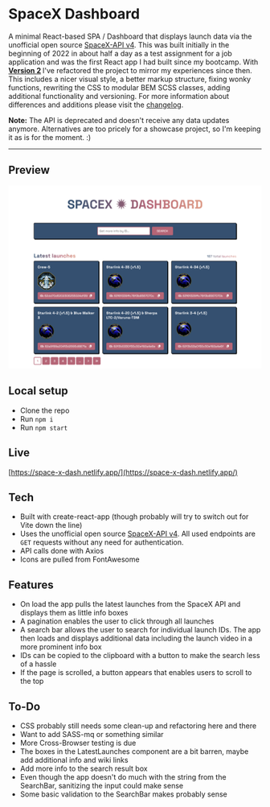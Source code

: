 # SpaceX Dashboard

A minimal React-based SPA / Dashboard that displays launch data via the unofficial open source [SpaceX-API v4](https://github.com/r-spacex/SpaceX-API/blob/master/README.md). This was built initially in the beginning of 2022 in about half a day as a test assignment for a job application and was the first React app I had built since my bootcamp. With <b><a href="CHANGELOG.md">Version 2</a> </b>I've refactored the project to mirror my experiences since then. This includes a nicer visual style, a better markup structure, fixing wonky functions, rewriting the CSS to modular BEM SCSS classes, adding additional functionality and versioning. For more information about differences and additions please visit the <a href="CHANGELOG.md">changelog</a>.

<b>Note:</b> The API is deprecated and doesn't receive any data updates anymore. Alternatives are too pricely for a showcase project, so I'm keeping it as is for the moment. :)

---

## Preview

[![SpaceX Dashboard](/public/screenshot1.png)](https://space-x-dash.netlify.app/)


## Local setup

-  Clone the repo
-  Run `npm i`
-  Run `npm start`

## Live

[https://space-x-dash.netlify.app/](https://space-x-dash.netlify.app/)

## Tech

-  Built with create-react-app (though probably will try to switch out for Vite down the line)
-  Uses the unofficial open source [SpaceX-API v4](https://github.com/r-spacex/SpaceX-API/blob/master/README.md). All used endpoints are `GET` requests without any need for authentication.
-  API calls done with Axios
-  Icons are pulled from FontAwesome

## Features

-  On load the app pulls the latest launches from the SpaceX API and displays them as little info boxes
-  A pagination enables the user to click through all launches
-  A search bar allows the user to search for individual launch IDs. The app then loads and displays additional data including the launch video in a more prominent info box
-  IDs can be copied to the clipboard with a button to make the search less of a hassle
-  If the page is scrolled, a button appears that enables users to scroll to the top

## To-Do

-  CSS probably still needs some clean-up and refactoring here and there
-  Want to add SASS-mq or something similar
-  More Cross-Browser testing is due
-  The boxes in the LatestLaunches component are a bit barren, maybe add additional info and wiki links
-  Add more info to the search result box
-  Even though the app doesn't do much with the string from the SearchBar, sanitizing the input could make sense
-  Some basic validation to the SearchBar makes probably sense
